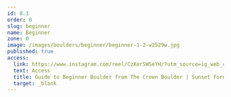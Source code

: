 ```yaml
---
id: 0.1
order: 0
slug: beginner
name: Beginner
zone: 0
image: /images/boulders/beginner/beginner-1-2-w2529w.jpg
published: true
access:
  link: https://www.instagram.com/reel/CzXerSWSeYH/?utm_source=ig_web_copy_link&igshid=MzRlODBiNWFlZA==
  text: Access
  title: Guide to Beginner Boulder from The Crown Boulder | Sunset Forest Access Guide | CRAGS.HK
  target: _blank
---
```

